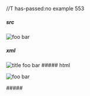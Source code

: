 //T has-passed:no
example 553
##### src
![*foo* bar][]

[*foo* bar]: /url "title"
##### xml
<?xml version="1.0" encoding="UTF-8"?>
<!DOCTYPE document SYSTEM "CommonMark.dtd">
<document xmlns="http://commonmark.org/xml/1.0">
  <paragraph>
    <image destination="/url" title="title">
      <emph>
        <text>foo</text>
      </emph>
      <text> bar</text>
    </image>
  </paragraph>
</document>
##### html
<p><img src="/url" alt="foo bar" title="title" /></p>
#####
